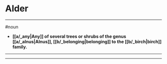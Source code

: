 # Alder
---
#noun
- **[[a/_any|Any]] of several trees or shrubs of the genus [[a/_alnus|Alnus]], [[b/_belonging|belonging]] to the [[b/_birch|birch]] family.**
---
---
